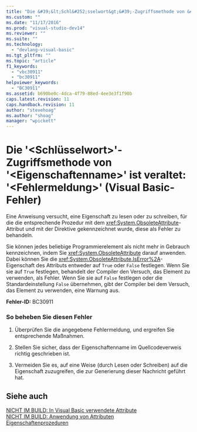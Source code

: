 ```yaml
---
title: "Die &#39;&lt;Schl&#252;sselwort&gt;&#39;-Zugriffsmethode von &#39;&lt;Eigenschaftenname&gt;&#39; ist veraltet: &#39;&lt;Fehlermeldung&gt;&#39; (Visual Basic-Fehler) | Microsoft Docs"
ms.custom: ""
ms.date: "11/17/2016"
ms.prod: "visual-studio-dev14"
ms.reviewer: ""
ms.suite: ""
ms.technology: 
  - "devlang-visual-basic"
ms.tgt_pltfrm: ""
ms.topic: "article"
f1_keywords: 
  - "vbc30911"
  - "bc30911"
helpviewer_keywords: 
  - "BC30911"
ms.assetid: b690be0c-4dca-4f79-88ed-4ee3e3f1f90b
caps.latest.revision: 11
caps.handback.revision: 11
author: "stevehoag"
ms.author: "shoag"
manager: "wpickett"
---
```

# Die &#39;&lt;Schl&#252;sselwort&gt;&#39;-Zugriffsmethode von &#39;&lt;Eigenschaftenname&gt;&#39; ist veraltet: &#39;&lt;Fehlermeldung&gt;&#39; (Visual Basic-Fehler)
Eine Anweisung versucht, eine Eigenschaft zu lesen oder zu schreiben, für die die entsprechende Prozedur mit dem <xref:System.ObsoleteAttribute>\-Attribut und mit der Direktive gekennzeichnet wurde, diese als Fehler zu behandeln.  
  
 Sie können jedes beliebige Programmierelement als nicht mehr in Gebrauch kennzeichnen, indem Sie <xref:System.ObsoleteAttribute> darauf anwenden. Dabei können Sie die <xref:System.ObsoleteAttribute.IsError%2A>\-Eigenschaft des Attributs entweder auf `True` oder `False` festlegen. Wenn Sie sie auf `True` festlegen, behandelt der Compiler den Versuch, das Element zu verwenden, als Fehler. Wenn Sie sie auf `False` festlegen oder die Standardeinstellung `False` übernehmen, gibt der Compiler bei dem Versuch, das Element zu verwenden, eine Warnung aus.  
  
 **Fehler\-ID:** BC30911  
  
### So beheben Sie diesen Fehler  
  
1.  Überprüfen Sie die angegebene Fehlermeldung, und ergreifen Sie entsprechende Maßnahmen.  
  
2.  Stellen Sie sicher, dass der Eigenschaftenname im Quellcodeverweis richtig geschrieben ist.  
  
3.  Vermeiden Sie es, auf eine Weise \(durch Lesen oder Schreiben\) auf die Eigenschaft zuzugreifen, die zur Generierung dieser Nachricht geführt hat.  
  
## Siehe auch  
 [NICHT IM BUILD: In Visual Basic verwendete Attribute](http://msdn.microsoft.com/de-de/22231318-8a40-49af-9245-e0aab723563b)   
 [NICHT IM BUILD: Anwendung von Attributen](http://msdn.microsoft.com/de-de/2b1703ed-4437-49b3-bc0b-568094324f47)   
 [Eigenschaftenprozeduren](../../visual-basic/programming-guide/language-features/procedures/property-procedures.md)